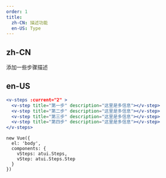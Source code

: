 ```yaml
---
order: 1
title:
  zh-CN: 描述功能
  en-US: Type
---
```


## zh-CN

添加一些步骤描述

## en-US


````jsx
<v-steps :current="2" >
  <v-step title="第一步" description="这里是多信息"></v-step>
  <v-step title="第二步" description="这里是多信息"></v-step>
  <v-step title="第三步" description="这里是多信息"></v-step>
  <v-step title="第四步" description="这里是多信息"></v-step>
</v-steps>

````

````vue-script
new Vue({
  el: 'body',
  components: {
    vSteps: atui.Steps,
    vStep: atui.Steps.Step
  }
})
````
